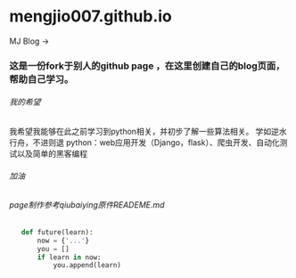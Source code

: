 # mengjio007.github.io
MJ Blog ->
### 这是一份fork于别人的github page ，在这里创建自己的blog页面，帮助自己学习。

###### 我的希望
  我希望我能够在此之前学习到python相关，并初步了解一些算法相关。
  学如逆水行舟，不进则退
  python：web应用开发（Django，flask）、爬虫开发、自动化测试以及简单的黑客编程
  
###### 加油

###### page制作参考qiubaiying原件READEME.md

```py
   def future(learn):
       now = {'...'}
       you = []
       if learn in now:
           you.append(learn)
```
